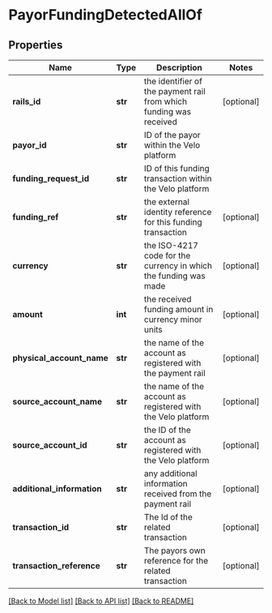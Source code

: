 # PayorFundingDetectedAllOf

## Properties
Name | Type | Description | Notes
------------ | ------------- | ------------- | -------------
**rails_id** | **str** | the identifier of the payment rail from which funding was received | [optional] 
**payor_id** | **str** | ID of the payor within the Velo platform | 
**funding_request_id** | **str** | ID of this funding transaction within the Velo platform | 
**funding_ref** | **str** | the external identity reference for this funding transaction | [optional] 
**currency** | **str** | the ISO-4217 code for the currency in which the funding was made | [optional] 
**amount** | **int** | the received funding amount in currency minor units | [optional] 
**physical_account_name** | **str** | the name of the account as registered with the payment rail | [optional] 
**source_account_name** | **str** | the name of the account as registered with the Velo platform | [optional] 
**source_account_id** | **str** | the ID of the account as registered with the Velo platform | [optional] 
**additional_information** | **str** | any additional information received from the payment rail | [optional] 
**transaction_id** | **str** | The Id of the related transaction | [optional] 
**transaction_reference** | **str** | The payors own reference for the related transaction | [optional] 

[[Back to Model list]](../README.md#documentation-for-models) [[Back to API list]](../README.md#documentation-for-api-endpoints) [[Back to README]](../README.md)


